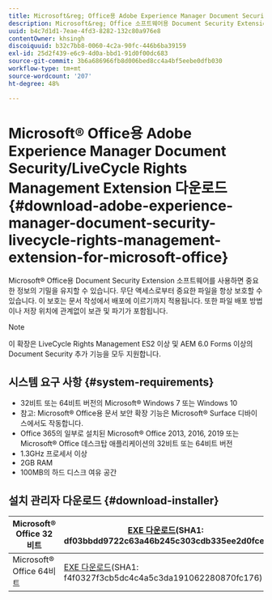 ```yaml
---
title: Microsoft&reg; Office용 Adobe Experience Manager Document Security/LiveCycle Rights Management Extension 다운로드
description: Microsoft&reg; Office 소프트웨어용 Document Security Extension을 사용하여 무단 액세스로부터 중요한 파일 보호
uuid: b4c7d1d1-7eae-4fd3-8282-132c80a976e8
contentOwner: khsingh
discoiquuid: b32c7bb8-0060-4c2a-90fc-446b6ba39159
exl-id: 25d2f439-e6c9-4d0a-bbd1-91d0f00dc683
source-git-commit: 3b6a686966fb8d006bed8cc4a4bf5eebe0dfb030
workflow-type: tm+mt
source-wordcount: '207'
ht-degree: 48%

---
```


# Microsoft® Office용 Adobe Experience Manager Document Security/LiveCycle Rights Management Extension 다운로드 {#download-adobe-experience-manager-document-security-livecycle-rights-management-extension-for-microsoft-office}

Microsoft® Office용 Document Security Extension 소프트웨어를 사용하면 중요한 정보의 기밀을 유지할 수 있습니다. 무단 액세스로부터 중요한 파일을 항상 보호할 수 있습니다. 이 보호는 문서 작성에서 배포에 이르기까지 적용됩니다. 또한 파일 배포 방법이나 저장 위치에 관계없이 보관 및 파기가 포함됩니다.

>[!NOTE]
>
>이 확장은 LiveCycle Rights Management ES2 이상 및 AEM 6.0 Forms 이상의 Document Security 추가 기능을 모두 지원합니다.

## 시스템 요구 사항 {#system-requirements}

* 32비트 또는 64비트 버전의 Microsoft® Windows 7 또는 Windows 10
* 참고: Microsoft® Office용 문서 보안 확장 기능은 Microsoft® Surface 디바이스에서도 작동합니다.
* Office 365의 일부로 설치된 Microsoft® Office 2013, 2016, 2019 또는 Microsoft® Office 데스크탑 애플리케이션의 32비트 또는 64비트 버전
* 1.3GHz 프로세서 이상
* 2GB RAM
* 100MB의 하드 디스크 여유 공간

## 설치 관리자 다운로드 {#download-installer}

| Microsoft® Office 32비트 | [EXE 다운로드](https://download.macromedia.com/pub/livecycle/policyserver/DocumentSecurityExtensionforMicrosoftOffice.exe)(SHA1: df03bbdd9722c63a46b245c303cdb335ee2d0fce) | [MSI 다운로드](https://download.macromedia.com/pub/livecycle/policyserver/DocumentSecurityExtensionforMicrosoftOffice.zip)(SHA1: e70661f72ba640c37911c6d17d520ceaf84c2122) |
|---|---|---|
| Microsoft® Office 64비트 | [EXE 다운로드](https://download.macromedia.com/pub/livecycle/policyserver/DocumentSecurityExtensionforMicrosoftOffice64.exe)(SHA1: f4f0327f3cb5dc4c4a5c3da191062280870fc176) | [MSI 다운로드](https://download.macromedia.com/pub/livecycle/policyserver/DocumentSecurityExtensionforMicrosoftOffice64.zip)(SHA1: 73f408f860143008915ee86b13edd0e76789b4fc) |
